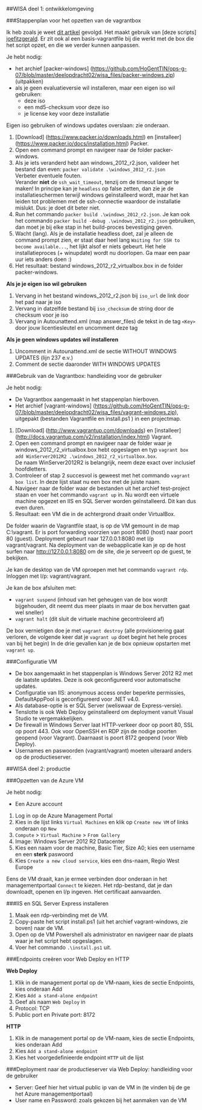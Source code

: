 ##WISA deel 1: ontwikkelomgeving

###Stappenplan voor het opzetten van de vagrantbox

Ik heb zoals je weet [dit artikel][tutorial virtualisatie] gevolgd. Het maakt gebruik van [deze scripts] [joefitzgerald]. Er zit ook al een basis-vagrantfile bij die werkt met de box die het script opzet, en die we verder kunnen aanpassen.

Je hebt nodig:
* het archief [packer-windows] (https://github.com/HoGentTIN/ops-g-07/blob/master/deelopdracht02/wisa_files/packer-windows.zip) (uitpakken)
* als je geen evaluatieversie wil installeren, maar een eigen iso wil gebruiken:
   * deze iso
   * een md5-checksum voor deze iso
   * je license key voor deze installatie
   
Eigen iso gebruiken of windows updates overslaan: zie onderaan.  

1. [Download] (https://www.packer.io/downloads.html) en [installeer] (https://www.packer.io/docs/installation.html) Packer.
2. Open een command prompt en navigeer naar de folder packer-windows.
3. Als je iets veranderd hebt aan windows_2012_r2.json, valideer het bestand dan even: `packer validate .\windows_2012_r2.json`  
   Verbeter eventuele fouten.  
   Verander **niet** de `ssh_wait_timeout`, tenzij om de timeout langer te maken! In principe kan je `headless` op false zetten, dan zie je de installatieschermen terwijl windows geïnstalleerd wordt, maar het kan leiden tot problemen met de ssh-connectie waardoor de installatie mislukt. Dus: je doet dit beter niet.
4. Run het commando `packer build .\windows_2012_r2.json`. Je kan ook het commando `packer build -debug .\windows_2012_r2.json` gebruiken, dan moet je bij elke stap in het build-proces bevestiging geven.
5. Wacht (lang). Als je de installatie headless doet, zal je alleen de command prompt zien, er staat daar heel lang `Waiting for SSH to become available...`, het lijkt alsof er niets gebeurt. Het hele installatieproces (+ winupdate) wordt nu doorlopen. Ga maar een paar uur iets anders doen :)
6. Het resultaat: bestand windows_2012_r2_virtualbox.box in de folder packer-windows.


**Als je je eigen iso wil gebruiken**

1. Vervang in het bestand windows_2012_r2.json bij `iso_url` de link door het pad naar je iso
2. Vervang in datzelfde bestand bij `iso_checksum` de string door de checksum voor je iso
3. Vervang in Autounattend.xml (map answer_files) de tekst in de tag `<Key>` door jouw licentiesleutel en uncomment deze tag

**Als je geen windows updates wil installeren**

1. Uncomment in Autounattend.xml de sectie WITHOUT WINDOWS UPDATES (lijn 237 e.v.)
2. Comment de sectie daaronder WITH WINDOWS UPDATES


###Gebruik van de Vagrantbox: handleiding voor de gebruiker

Je hebt nodig:
* De Vagrantbox aangemaakt in het stappenplan hierboven.
* Het archief [vagrant-windows] (https://github.com/HoGentTIN/ops-g-07/blob/master/deelopdracht02/wisa_files/vagrant-windows.zip), uitgepakt (bestanden Vagrantfile en install.ps1 ) in een projectmap.

1. [Download] (http://www.vagrantup.com/downloads) en [installeer] (http://docs.vagrantup.com/v2/installation/index.html) Vagrant.
2. Open een command prompt en navigeer naar de folder waar je windows_2012_r2_virtualbox.box hebt opgeslagen en typ `vagrant box add WinServer2012R2 .\windows_2012_r2_virtualbox.box`.  
   De naam WinServer2012R2 is belangrijk, neem deze exact over inclusief hoofdletters.
3. Controleer of stap 2 succesvol is geweest met het commando `vagrant box list`. In deze lijst staat nu een box met de juiste naam.
4. Navigeer naar de folder waar de bestanden uit het archief test-project staan en voer het commando `vagrant up` in. Nu wordt een virtuele machine opgezet en IIS en SQL Server worden geïnstalleerd. Dit kan dus even duren.
5. Resultaat: een VM die in de achtergrond draait onder VirtualBox. 


De folder waarin de Vagrantfile staat, is op de VM gemount in de map C:\vagrant. Er is port forwarding voorzien van poort 8080 (host) naar poort 80 (guest). Deployment gebeurt naar 127.0.0.1:8080 met l/p vagrant/vagrant. Na deployment van de webapplicatie kan je op de host surfen naar http://127.0.0.1:8080 om de site, die je serveert op de guest, te bekijken.

Je kan de desktop van de VM oproepen met het commando `vagrant rdp`. Inloggen met l/p: vagrant/vagrant.

Je kan de box afsluiten met: 
* `vagrant suspend` (inhoud van het geheugen van de box wordt bijgehouden, dit neemt dus meer plaats in maar de box hervatten gaat wel sneller)
* `vagrant halt` (dit sluit de virtuele machine gecontroleerd af)

De box vernietigen doe je met `vagrant destroy` (alle provisionering gaat verloren, de volgende keer dat je `vagrant up` doet begint het hele proces van bij het begin)
In de drie gevallen kan je de box opnieuw opstarten met `vagrant up`.

###Configuratie VM

* De box aangemaakt in het stappenplan is Windows Server 2012 R2 met de laatste updates. Deze is ook geconfigureerd voor automatische updates.
* Configuratie van IIS: anonymous access onder beperkte permissies, DefaultAppPool is geconfigureerd voor .NET v4.0.
* Als database-optie is er SQL Server (weliswaar de Express-versie). 
* Tenslotte is ook Web Deploy geïnstalleerd om deployment vanuit Visual Studio te vergemakkelijken.
* De firewall in Windows Server laat HTTP-verkeer door op poort 80, SSL op poort 443. Ook voor OpenSSH en RDP zijn de nodige poorten geopend (voor Vagrant). Daarnaast is poort 8172 geopend (voor Web Deploy).
* Usernames en paswoorden (vagrant/vagrant) moeten uiteraard anders op de productieserver.  



##WISA deel 2: productie

###Opzetten van de Azure VM

Je hebt nodig:
* Een Azure account

1. Log in op de Azure Management Portal
2. Kies in de lijst links `Virtual Machines` en klik op `Create new VM` of links onderaan op `New`
3. `Compute` > `Virtual Machine` > `From Gallery` 
4. Image: Windows Server 2012 R2 Datacenter
5. Kies een naam voor de machine, Basic Tier, Size A0; kies een username en een **sterk** paswoord
6. Kies `Create a new cloud service`, kies een dns-naam, Regio West Europe

Eens de VM draait, kan je ermee verbinden door onderaan in het managementportaal `Connect` te kiezen. Het rdp-bestand, dat je dan downloadt, openen en l/p ingeven. Het certificaat aanvaarden.

###IIS en SQL Server Express installeren

1. Maak een rdp-verbinding met de VM.
2. Copy-paste het script install.ps1 (uit het archief vagrant-windows, zie boven) naar de VM.
3. Open op de VM Powershell als administrator en navigeer naar de plaats waar je het script hebt opgeslagen.
4. Voer het commando `.\install.ps1` uit.

###Endpoints creëren voor Web Deploy en HTTP

**Web Deploy**  

1. Klik in de management portal op de VM-naam, kies de sectie Endpoints, kies onderaan Add
2. Kies `Add a stand-alone endpoint`
3. Geef als naam `Web Deploy` in
4. Protocol: TCP
5. Public port en Private port: 8172

**HTTP**  

1. Klik in de management portal op de VM-naam, kies de sectie Endpoints, kies onderaan Add
2. Kies `Add a stand-alone endpoint`
3. Kies het voorgedefinieerde endpoint `HTTP` uit de lijst

###Deployment naar de productieserver via Web Deploy: handleiding voor de gebruiker  

* Server: Geef hier het virtual public ip van de VM in (te vinden bij de ge het Azure managementportaal)
* User name en Password: zoals gekozen bij het aanmaken van de VM


[tutorial virtualisatie]: http://www.developer.com/net/virtualize-your-windows-development-environments-with-vagrant-packer-and-chocolatey-part-1.html
[joefitzgerald]: https://github.com/joefitzgerald/packer-windows
[vagrantup]: http://docs.vagrantup.com/v2/getting-started/index.html




   
